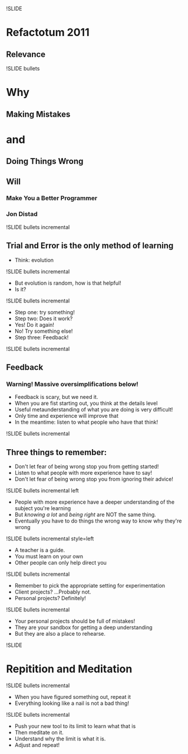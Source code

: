!SLIDE 
# Refactotum 2011 #
## Relevance

!SLIDE bullets
# Why #
## Making Mistakes ##
# and #
## Doing Things Wrong ##
## Will ##
### Make You a Better Programmer ###
### Jon Distad

!SLIDE bullets incremental

## Trial and Error is the only method of learning

* Think: evolution

!SLIDE bullets incremental

* But evolution is random, how is that helpful!
* Is it?

!SLIDE bullets incremental

* Step one: try something!
* Step two: Does it work?
 * Yes! Do it again!
 * No! Try something else!
* Step three: Feedback!

!SLIDE bullets incremental

## Feedback ###

###  Warning! Massive oversimplifications below! ###

* Feedback is scary, but we need it.
* When you are fist starting out, you think at the details level
 * Useful metaunderstanding of what you are doing is very difficult!
 * Only time and experience will improve that
 * In the meantime: listen to what people who have that think!

!SLIDE bullets incremental

## Three things to remember: ##

* Don't let fear of being wrong stop you from getting started!
* Listen to what people with more experience have to say!
* Don't let fear of being wrong stop you from ignoring their advice!

!SLIDE bullets incremental left

* People with more experience have a deeper understanding of the subject you're learning
 * But _knowing a lot_ and _being right_ are NOT the same thing.
 * Eventually you have to do things the wrong way to know why they're wrong

!SLIDE bullets incremental style=left

* A teacher is a guide.
 * You must learn on your own
 * Other people can only help direct you

!SLIDE bullets incremental

* Remember to pick the appropriate setting for experimentation
 * Client projects? ...Probably not.
 * Personal projects? Definitely!

!SLIDE bullets incremental

* Your personal projects should be full of mistakes!
* They are your sandbox for getting a deep understanding
* But they are also a place to rehearse.

!SLIDE

# Repitition and Meditation #

!SLIDE bullets incremental

* When you have figured something out, repeat it
 * Everything looking like a nail is not a bad thing!

!SLIDE bullets incremental

* Push your new tool to its limit to learn what that is
 * Then meditate on it.
 * Understand why the limit is what it is.
* Adjust and repeat!


